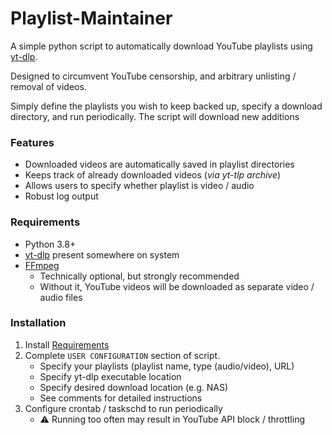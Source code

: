 # Playlist-Maintainer
A simple python script to automatically download YouTube playlists using [yt-dlp](https://github.com/yt-dlp/yt-dlp).

Designed to circumvent YouTube censorship, and arbitrary unlisting / removal of videos.

Simply define the playlists you wish to keep backed up, specify a download directory, and run periodically. The script will download new additions

### Features
- Downloaded videos are automatically saved in playlist directories 
- Keeps track of already downloaded videos (*via yt-tlp archive*)
- Allows users to specify whether playlist is video / audio
- Robust log output

### Requirements
- Python 3.8+
- [yt-dlp](https://github.com/yt-dlp/yt-dlp) present somewhere on system
- [FFmpeg](https://github.com/FFmpeg/FFmpeg) 
    - Technically optional, but strongly recommended
    - Without it, YouTube videos will be downloaded as separate video / audio files

### Installation
1) Install [Requirements](#requirements)
2) Complete `USER CONFIGURATION` section of script.
    - Specify your playlists (playlist name, type (audio/video), URL)
    - Specify yt-dlp executable location
    - Specify desired download location (e.g. NAS)
    - See comments for detailed instructions
3) Configure crontab / taskschd to run periodically
    - ⚠️ Running too often may result in YouTube API block / throttling 
